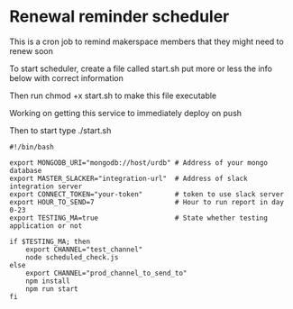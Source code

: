 # Renewal reminder scheduler

This is a cron job to remind makerspace members that they might need to renew soon

To start scheduler, create a file called start.sh put more or less the info below with correct information

Then run chmod +x start.sh to make this file executable

Working on getting this service to immediately deploy on push

Then to start type ./start.sh

    #!/bin/bash

    export MONGODB_URI="mongodb://host/urdb" # Address of your mongo database
    export MASTER_SLACKER="integration-url"  # Address of slack integration server
    export CONNECT_TOKEN="your-token"        # token to use slack server
    export HOUR_TO_SEND=7                    # Hour to run report in day 0-23
    export TESTING_MA=true                   # State whether testing application or not

    if $TESTING_MA; then
        export CHANNEL="test_channel"
        node scheduled_check.js
    else
        export CHANNEL="prod_channel_to_send_to"
        npm install
        npm run start
    fi
